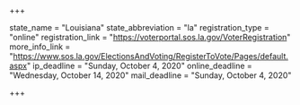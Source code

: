 +++

state_name = "Louisiana"
state_abbreviation = "la"
registration_type = "online"
registration_link = "https://voterportal.sos.la.gov/VoterRegistration"
more_info_link = "https://www.sos.la.gov/ElectionsAndVoting/RegisterToVote/Pages/default.aspx"
ip_deadline = "Sunday, October 4, 2020"
online_deadline = "Wednesday, October 14, 2020"
mail_deadline = "Sunday, October 4, 2020"

+++